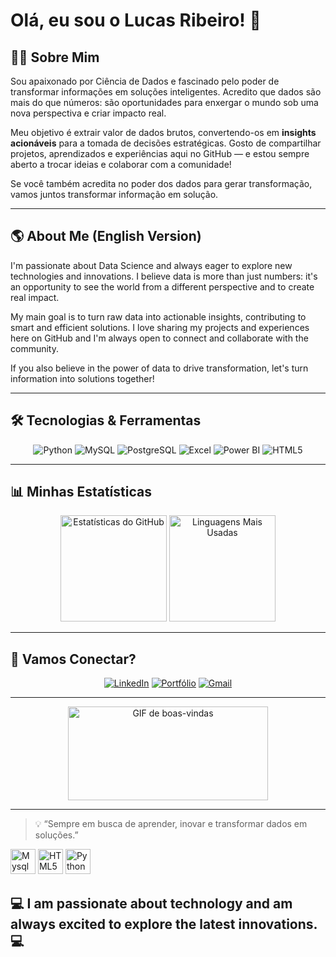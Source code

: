 # Olá, eu sou o Lucas Ribeiro! 👋

## 👨‍💻 Sobre Mim

Sou apaixonado por Ciência de Dados e fascinado pelo poder de transformar informações em soluções inteligentes. Acredito que dados são mais do que números: são oportunidades para enxergar o mundo sob uma nova perspectiva e criar impacto real.

Meu objetivo é extrair valor de dados brutos, convertendo-os em **insights acionáveis** para a tomada de decisões estratégicas. Gosto de compartilhar projetos, aprendizados e experiências aqui no GitHub — e estou sempre aberto a trocar ideias e colaborar com a comunidade!

Se você também acredita no poder dos dados para gerar transformação, vamos juntos transformar informação em solução.

---

## 🌎 About Me (English Version)

I'm passionate about Data Science and always eager to explore new technologies and innovations. I believe data is more than just numbers: it's an opportunity to see the world from a different perspective and to create real impact.

My main goal is to turn raw data into actionable insights, contributing to smart and efficient solutions. I love sharing my projects and experiences here on GitHub and I'm always open to connect and collaborate with the community.

If you also believe in the power of data to drive transformation, let's turn information into solutions together!

---

## 🛠️ Tecnologias & Ferramentas

<div align="center">
  <img src="https://img.shields.io/badge/Python-3776AB?style=for-the-badge&logo=python&logoColor=white" alt="Python"/>
  <img src="https://img.shields.io/badge/MySQL-00000F?style=for-the-badge&logo=mysql&logoColor=white" alt="MySQL"/>
  <img src="https://img.shields.io/badge/PostgreSQL-316192?style=for-the-badge&logo=postgresql&logoColor=white" alt="PostgreSQL"/>
  <img src="https://img.shields.io/badge/Microsoft_Excel-217346?style=for-the-badge&logo=microsoft-excel&logoColor=white" alt="Excel"/>
  <img src="https://img.shields.io/badge/Power_BI-F2C811?style=for-the-badge&logo=power-bi&logoColor=white" alt="Power BI"/>
  <img src="https://img.shields.io/badge/HTML5-E34F26?style=for-the-badge&logo=html5&logoColor=white" alt="HTML5"/>
</div>

---

## 📊 Minhas Estatísticas

<div align="center">
  <img height="170em" src="https://github-readme-stats.vercel.app/api?username=ribeirolucas962&show_icons=true&theme=gruvbox&include_all_commits=true&count_private=true" alt="Estatísticas do GitHub"/>
  <img height="170em" src="https://github-readme-stats.vercel.app/api/top-langs/?username=ribeirolucas962&layout=compact&theme=gruvbox" alt="Linguagens Mais Usadas"/>
</div>

---

## 🤝 Vamos Conectar?

<div align="center">
  <a href="https://www.linkedin.com/in/lucas-ribeiron/" target="_blank"><img src="https://img.shields.io/badge/-LinkedIn-%230077B5?style=for-the-badge&logo=linkedin&logoColor=white" alt="LinkedIn"></a>
  <a href="https:ribeirolucas962.github.io/Portifolio_atualizado-/" target="_blank"><img src="https://img.shields.io/badge/Portf%C3%B3lio-000000?style=for-the-badge&logo=About.me&logoColor=white" alt="Portfólio"></a>
  <a href="mailto:ribeirolucas962@gmail.com/" target="_blank"><img src="https://img.shields.io/badge/Gmail-D14836?style=for-the-badge&logo=gmail&logoColor=white" alt="Gmail"></a>
</div>

---

<div align="center">
  <img src="https://media0.giphy.com/media/v1.Y2lkPTc5MGI3NjExbHh3dzNvcTEwbWtoMHplYW85aW9vdHQxZnU0cHczNHhhYjU5ZnNsNiZlcD12MV9pbnRlcm5hbF9naWZfYnlfaWQmY3Q9Zw/dWesBcTLavkZuG35MI/giphy.webp" width="320" height="150" alt="GIF de boas-vindas">
</div>

---

> 💡 “Sempre em busca de aprender, inovar e transformar dados em soluções.”



  <img align="centeer" alt="Mysql" height="40" widht="50" src="https://img.shields.io/badge/PostgreSQL-316192?style=for-the-badge&logo=postgresql&logoColor=white"/>
  <img align="centeer" alt="HTML5" height="40" widht="50" src="https://img.shields.io/badge/HTML5-E34F26?style=for-the-badge&logo=html5&logoColor=white"/>
  <img align="centeer" alt="Python" height="40" widht="50" src="https://img.shields.io/badge/Python-3776AB?style=for-the-badge&logo=python&logoColor=white"/>
 

## 💻 I am passionate about technology and am always excited to explore the latest innovations.💻
